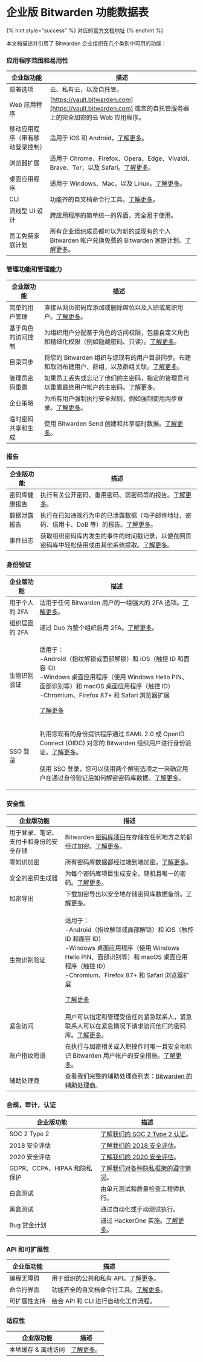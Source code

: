 # 企业版 Bitwarden 功能数据表

{% hint style="success" %}
对应的[官方文档地址](https://bitwarden.com/help/article/enterprise-feature-list/)
{% endhint %}

本文档描述并引用了 Bitwarden 企业组织在几个类别中可用的功能：

### 应用程序范围和易用性 <a href="#application-range-and-ease-of-use" id="application-range-and-ease-of-use"></a>

| 企业版功能            | 描述                                                                                                                  |
| ---------------- | ------------------------------------------------------------------------------------------------------------------- |
| 部署选项             | 云、私有云，以及自托管。                                                                                                        |
| Web 应用程序         | [https://vault.bitwarden.com](https://vault.bitwarden.com) 或您的自托管服务器上的完全加密的云 Web 应用程序。                              |
| 移动应用程序（带有移动登录控制） | 适用于 iOS 和 Android，[了解更多](../getting-started/getting-started-mobile.md)。                                             |
| 浏览器扩展            | 适用于 Chrome、Firefox、Opera、Edge、Vivaldi、Brave、Tor，以及 Safari。[了解更多](../getting-started/getting-started-browserext.md)。 |
| 桌面应用程序           | 适用于 Windows、Mac，以及 Linux。[了解更多](../getting-started/getting-started-desktop.md)。                                     |
| CLI              | 功能齐的自文档命令行工具。[了解更多](../password-manager/developer-tools/password-manager-cli.md)。                                   |
| 流线型 UI 设计        | 跨应用程序的简单统一的界面，完全易于使用。                                                                                               |
| 员工免费家庭计划         | 所有企业组织成员都可以为新的或现有的个人 Bitwarden 帐户兑换免费的 Bitwarden 家庭计划。[了解更多](../plans-and-pricing/redeem-families-sponsorship.md)。  |

### 管理功能和管理能力 <a href="#administrative-features-and-capabilities" id="administrative-features-and-capabilities"></a>

| 企业版功能     | 描述                                                                                                                  |
| --------- | ------------------------------------------------------------------------------------------------------------------- |
| 简单的用户管理   | 直接从网页密码库添加或删除席位以及入职或离职用户。[了解更多](../organizations/user-management.md)。                                               |
| 基于角色的访问控制 | 为组织用户分配基于角色的访问权限，包括自定义角色和精细化权限（例如隐藏密码、只读）。[了解更多](../admin-console/user-management/member-roles-and-permissions.md)。 |
| 目录同步      | 将您的 Bitwarden 组织与您现有的用户目录同步。布建和取消布建用户、群组，以及群组关联。[了解更多](../directory-connector/about-directory-connector.md)。        |
| 管理员密码重置   | 如果员工丢失或忘记了他们的主密码，指定的管理员可以重置最终用户帐户的主密码。[了解更多](../organizations/admin-password-reset.md)。                             |
| 企业策略      | 为所有用户强制执行安全规则，例如强制使用两步登录。[了解更多](../organizations/enterprise-policies.md)。                                           |
| 临时密码共享和生成 | 使用 Bitwarden Send 创建和共享临时数据。[了解更多](../bitwarden-send/about-send.md)。                                                |

### 报告 <a href="#reporting" id="reporting"></a>

| 企业版功能   | 描述                                                                                      |
| ------- | --------------------------------------------------------------------------------------- |
| 密码库健康报告 | 执行有关公开密码、重用密码、弱密码等的报告。[了解更多](../your-vault/vault-health-reports.md)。                    |
| 数据泄露报告  | 执行在已知违规行为中的已泄露数据（电子邮件地址、密码、信用卡、DoB 等）的报告。[了解更多](../your-vault/vault-health-reports.md)。 |
| 事件日志    | 获取组织密码库内发生的事件的时间戳记录，以便在网页密码库中轻松使用或由其他系统提取。[了解更多](../organizations/event-logs.md)。       |

### 身份验证 <a href="#authentication" id="authentication"></a>

| 企业版功能     | 描述                                                                                                                                                                                                                                                                    |
| --------- | --------------------------------------------------------------------------------------------------------------------------------------------------------------------------------------------------------------------------------------------------------------------- |
| 用于个人的 2FA | 适用于任何 Bitwarden 用户的一组强大的 2FA 选项。[了解更多](../two-step-login/two-step-login-methods.md)。                                                                                                                                                                                  |
| 组织层面的 2FA | 通过 Duo 为整个组织启用 2FA。[了解更多](../two-step-login/setup-guides/two-step-login-via-duo.md)。                                                                                                                                                                                  |
| 生物识别验证    | <p>适用于：<br>-Android（指纹解锁或面部解锁）和 iOS（触控 ID 和面容 ID）<br>-Windows 桌面应用程序（使用 Windows Hello PIN、面部识别等）和 macOS 桌面应用程序（触控 ID）<br>-Chromium、Firefox 87+ 和 Safari 浏览器扩展<br></p><p><a href="../your-vault/unlocking-with-biometrics.md">了解更多</a></p>                             |
| SSO 登录    | <p>利用您现有的身份提供程序通过 SAML 2.0 或 OpenID Connect (OIDC) 对您的 Bitwarden 组织用户进行身份验证。<a href="../login-with-sso/about-login-with-sso.md">了解更多</a>。<br><br>使用 SSO 登录，您可以使用两个解密选项之一来确定用户在通过身份验证后如何解密密码库数据。<a href="../login-with-sso/member-decryption-options.md">了解更多</a>。</p> |

### 安全性 <a href="#security" id="security"></a>

| 企业版功能               | 描述                                                                                                                                                                                                                                        |
| ------------------- | ----------------------------------------------------------------------------------------------------------------------------------------------------------------------------------------------------------------------------------------- |
| 用于登录、笔记、支付卡和身份的安全存储 | Bitwarden [密码库项目](../your-vault/vault-items.md)在存储在任何地方之前都经过加密。[了解更多](../security/encryption.md)。                                                                                                                                         |
| 零知识加密               | 所有密码库数据都经过端到端加密。[了解更多](https://bitwarden.com/blog/post/bitwarden-network-security-assessment-2020/)。                                                                                                                                      |
| 安全的密码生成器            | 为每个密码库项目生成安全、随机且唯一的密码。[了解更多](https://bitwarden.com/password-generator/)。                                                                                                                                                                  |
| 加密导出                | 下载加密导出以安全地存储密码库数据备份。[了解更多](../import-export/encrypted-exports.md)。                                                                                                                                                                        |
| 生物识别验证              | <p>适用于：<br>-Android（指纹解锁或面部解锁）和 iOS（触控 ID 和面容 ID）<br>-Windows 桌面应用程序（使用 Windows Hello PIN、面部识别等）和 macOS 桌面应用程序（触控 ID）<br>-Chromium、Firefox 87+ 和 Safari 浏览器扩展<br></p><p><a href="../your-vault/unlocking-with-biometrics.md">了解更多</a></p> |
| 紧急访问                | 用户可以指定和管理受信任的紧急联系人，紧急联系人可以在紧急情况下请求访问他们的密码库。[了解更多](../security/emergency-access.md)。                                                                                                                                                       |
| 账户指纹短语              | 在执行与加密相关或入职操作时唯一且安全地标识 Bitwarden 用户帐户的安全措施。[了解更多](../security/account-fingerprint-phrase.md)。                                                                                                                                             |
| 辅助处理商               | 查看我们完整的辅助处理商列表：[Bitwarden 的辅助处理商](../security/who-are-bitwardens-subprocessors.md)。                                                                                                                                                       |

### 合规，审计，认证 <a href="#compliance-audits-certifications" id="compliance-audits-certifications"></a>

| 企业版功能                 | 描述                                                                                                |
| --------------------- | ------------------------------------------------------------------------------------------------- |
| SOC 2 Type 2          | [了解我们的 SOC 2 Type 2 认证](https://bitwarden.com/blog/post/bitwarden-achieves-soc-2-certification/)。 |
| 2018 安全评估             | [了解我们的 2018 安全评估](https://bitwarden.com/blog/post/third-party-security-audit/)。                   |
| 2020 安全评估             | [了解我们的 2020 安全评估](https://bitwarden.com/blog/post/bitwarden-network-security-assessment-2020/)。   |
| GDPR、CCPA、HIPAA 和隐私保护 | [了解我们对各种隐私框架的遵守情况](https://bitwarden.com/compliance/)。                                            |
| 白盒测试                  | 由单元测试和质量检查工程师执行。                                                                                  |
| 黑盒测试                  | 通过自动化或手动测试执行。                                                                                     |
| Bug 赏金计划              | 通过 HackerOne 实施。[了解更多](https://hackerone.com/bitwarden/?type=team)。                               |

### API 和可扩展性 <a href="#apis-and-extensibility" id="apis-and-extensibility"></a>

| 企业版功能  | 描述                                                                                 |
| ------ | ---------------------------------------------------------------------------------- |
| 编程无障碍  | 用于组织的公共和私有 API。[了解更多](../organizations/bitwarden-public-api.md)。                   |
| 命令行界面  | 功能齐全的自文档命令行工具。[了解更多](../password-manager/developer-tools/password-manager-cli.md)。 |
| 可扩展性支持 | 结合 API​​ 和 CLI 进行自动化工作流程。                                                          |

### 适应性 <a href="#resiliciency" id="resiliciency"></a>

| 企业版功能       | 描述                                    |
| ----------- | ------------------------------------- |
| 本地缓存 & 离线访问 | [了解更多](../security/security-faqs.md)。 |
